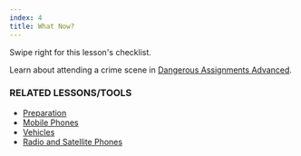 ```yaml
---
index: 4
title: What Now?
---
```

Swipe right for this lesson's checklist.

Learn about attending a crime scene in [Dangerous Assignments Advanced](umbrella://lesson/dangerous-assignments/1).

### RELATED LESSONS/TOOLS

*   [Preparation](umbrella://lesson/preparation)
*   [Mobile Phones](umbrella://lesson/mobile-phones)
*   [Vehicles](umbrella://lesson/vehicles)
*   [Radio and Satellite Phones](umbrella://lesson/radio-and-satellite-phones)